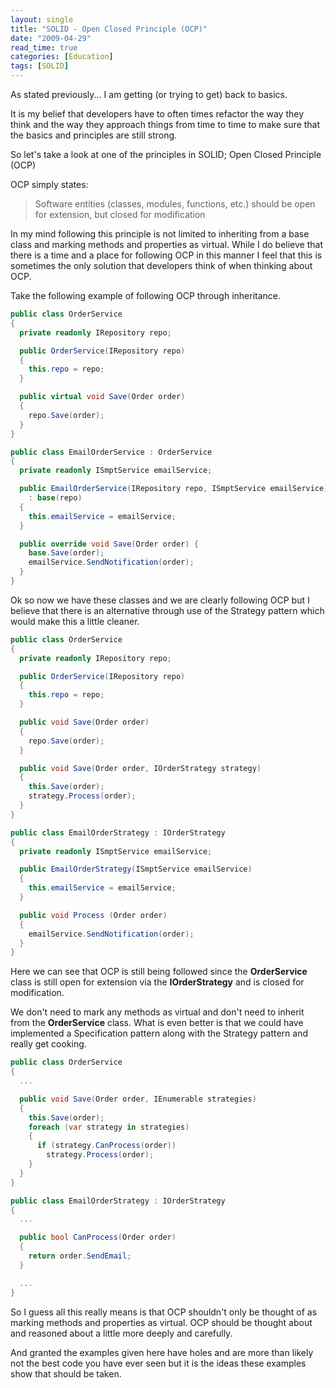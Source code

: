 ```yaml
---
layout: single
title: "SOLID - Open Closed Principle (OCP)"
date: "2009-04-29"
read_time: true
categories: [Education]
tags: [SOLID]
---
```


As stated previously... I am getting (or trying to get) back to basics.

It is my belief that developers have to often times refactor the way they think and the way they approach things from time to time to 
make sure that the basics and principles are still strong.

So let's take a look at one of the principles in SOLID; Open Closed Principle (OCP)

OCP simply states:

> Software entities (classes, modules, functions, etc.) should be open for extension, but closed for modification

In my mind following this principle is not limited to inheriting from a base class and marking methods and properties as virtual. 
While I do believe that there is a time and a place for following OCP in this manner I feel that this is sometimes the only solution that 
developers think of when thinking about OCP.

Take the following example of following OCP through inheritance.

```csharp
public class OrderService 
{
  private readonly IRepository repo;

  public OrderService(IRepository repo) 
  { 
    this.repo = repo; 
  }

  public virtual void Save(Order order) 
  {
    repo.Save(order);
  }
}

public class EmailOrderService : OrderService 
{
  private readonly ISmptService emailService;

  public EmailOrderService(IRepository repo, ISmptService emailService) 
    : base(repo) 
  {
    this.emailService = emailService;
  }

  public override void Save(Order order) {
    base.Save(order);
    emailService.SendNotification(order);
  }
}
```

Ok so now we have these classes and we are clearly following OCP but I believe that there is an alternative through use of the 
Strategy pattern which would make this a little cleaner.

```csharp
public class OrderService 
{
  private readonly IRepository repo;

  public OrderService(IRepository repo) 
  {
    this.repo = repo; 
  }

  public void Save(Order order) 
  {
    repo.Save(order);
  }

  public void Save(Order order, IOrderStrategy strategy) 
  { 
    this.Save(order);
    strategy.Process(order);
  } 
}

public class EmailOrderStrategy : IOrderStrategy 
{
  private readonly ISmptService emailService;

  public EmailOrderStrategy(ISmptService emailService) 
  {
    this.emailService = emailService; 
  }

  public void Process (Order order) 
  {
    emailService.SendNotification(order);
  }
}
```

Here we can see that OCP is still being followed since the **OrderService** class is still open for extension via the **IOrderStrategy** and is closed for modification. 

We don't need to mark any methods as virtual and don't need to inherit from the **OrderService** class. 
What is even better is that we could have implemented a Specification pattern along with the Strategy pattern and really get cooking.

```csharp
public class OrderService 
{ 
  ... 

  public void Save(Order order, IEnumerable strategies) 
  {
    this.Save(order);
    foreach (var strategy in strategies) 
    {
      if (strategy.CanProcess(order)) 
        strategy.Process(order); 
    }
  }
}

public class EmailOrderStrategy : IOrderStrategy 
{ 
  ... 

  public bool CanProcess(Order order) 
  {
    return order.SendEmail; 
  }

  ... 
}
```

So I guess all this really means is that OCP shouldn't only be thought of as marking methods and properties as virtual. 
OCP should be thought about and reasoned about a little more deeply and carefully.

And granted the examples given here have holes and are more than likely not the best code you have ever seen but it is the ideas these examples show that should be taken.

